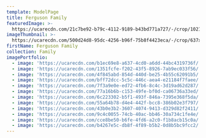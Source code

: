 ```yaml
---
template: ModelPage
title: Ferguson Family
featuredImage: >-
  https://ucarecdn.com/21c7be92-b79c-4112-9189-b43bd771a727/-/crop/1021x372/0,76/-/preview/
imageThumbnail: >-
  https://ucarecdn.com/500d24d8-95dc-4256-b96f-75b8f4423eca/-/crop/637x693/143,0/-/preview/
firstName: Ferguson Family
collection: Family
imagePortfolio:
  - image: 'https://ucarecdn.com/b1ec69e8-a637-4cd0-a6dd-44bc4319736f/'
  - image: 'https://ucarecdn.com/1351fcfe-f202-43f5-8926-7ab9ec033f56/'
  - image: 'https://ucarecdn.com/4f845abd-854d-440d-be25-4b55c62091b5/'
  - image: 'https://ucarecdn.com/bff72dcc-5c5c-446c-aea4-e21184f7faee/'
  - image: 'https://ucarecdn.com/7f3a9e0e-ed72-4fb6-8c4c-3d19ad62d287/'
  - image: 'https://ucarecdn.com/77a16b6b-c153-49fe-bf0d-ca06736a33ed/'
  - image: 'https://ucarecdn.com/6c223302-b5f1-493f-846a-7395e368f5da/'
  - image: 'https://ucarecdn.com/55a64b78-d4e4-442f-bcc8-386b02e3f797/'
  - image: 'https://ucarecdn.com/43b0e3b2-3607-4074-9413-d329d82f2411/'
  - image: 'https://ucarecdn.com/9c4c0055-74cb-40ac-bb46-30a734c1fe4e/'
  - image: 'https://ucarecdn.com/cce8be50-b6fe-4fd6-a2c0-f1b8acb15c0a/'
  - image: 'https://ucarecdn.com/b4267e5c-db8f-4f89-b5b2-0d8b5bc9fcc2/'
---
```


